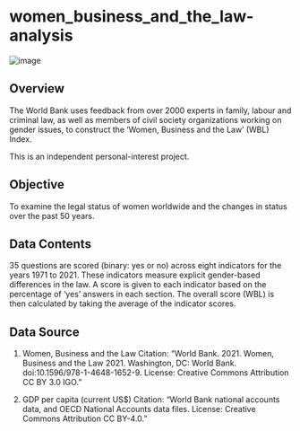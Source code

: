 # women_business_and_the_law-analysis

![image](https://user-images.githubusercontent.com/123508601/224434350-74fbfd55-0f8c-435f-a542-5f6ae8019399.png)

## Overview

The World Bank uses feedback from over 2000 experts in family, labour and criminal law, as well as members of civil society organizations working on gender issues, to construct the ‘Women, Business and the Law’ (WBL) Index. 

This is an independent personal-interest project.

## Objective

To examine the legal status of women worldwide and the changes in status over the past 50 years.

## Data Contents

35 questions are scored (binary: yes or no) across eight indicators for the years 1971 to 2021. These indicators measure explicit gender-based differences in the law. A score is given to each indicator based on the percentage of ‘yes’ answers in each section. The overall score (WBL) is then calculated by taking the average of the indicator scores.

## Data Source

1. Women, Business and the Law 
Citation: “World Bank. 2021. Women, Business and the Law 2021. Washington, DC: World Bank. doi:10.1596/978-1-4648-1652-9. License: Creative Commons Attribution CC BY 3.0 IGO.”

2. GDP per capita (current US$)
Citation: “World Bank national accounts data, and OECD National Accounts data files. License: Creative Commons Attribution CC BY-4.0.”
